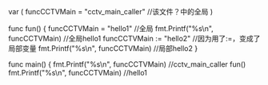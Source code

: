 var (
  funcCCTVMain = "cctv_main_caller" //该文件？中的全局
)

func fun() {
  funcCCTVMain = "hello1" //全局
  fmt.Printf("%s\n", funcCCTVMain) //全局hello1
  funcCCTVMain := "hello2" //因为用了:=，变成了局部变量 
  fmt.Printf("%s\n", funcCCTVMain) //局部hello2
}


func main() {
  fmt.Printf("%s\n", funcCCTVMain) //cctv_main_caller
  fun()
  fmt.Printf("%s\n", funcCCTVMain) //hello1